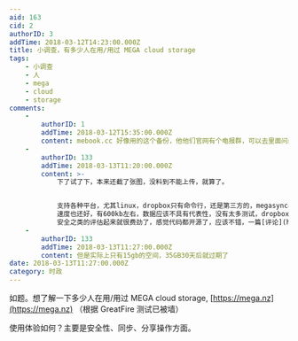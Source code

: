 ```yaml
---
aid: 163
cid: 2
authorID: 3
addTime: 2018-03-12T14:23:00.000Z
title: 小调查，有多少人在用/用过 MEGA cloud storage
tags:
    - 小调查
    - 人
    - mega
    - cloud
    - storage
comments:
    -
        authorID: 1
        addTime: 2018-03-12T15:35:00.000Z
        content: mebook.cc 好像用的这个备份，他他们官网有个电报群，可以去里面问问。
    -
        authorID: 133
        addTime: 2018-03-13T11:20:00.000Z
        content: >-
            下了试了下，本来还截了张图，没料到不能上传，就算了。


            支持各种平台，尤其linux，dropbox只有命令行，还是第三方的，megasync界面做得相当漂亮。
            速度也还好，有600kb左右，数据应该不具有代表性，没有太多测试，dropbox能到2MB左右。**关键**是并不用用代理就可以同步！
            安全之类的评估起来就很费劲了，感觉代码都开源了，应该不错，一篇[评论](https://www.thebalance.com/mega-review-1356576)
    -
        authorID: 133
        addTime: 2018-03-13T11:27:00.000Z
        content: 但是实际上只有15gb的空间，35GB30天后就过期了
date: 2018-03-13T11:27:00.000Z
category: 时政
---
```


如题。想了解一下多少人在用/用过 MEGA cloud storage, [https://mega.nz](https://mega.nz) （根据 GreatFire 测试已被墙）

使用体验如何？主要是安全性、同步、分享操作方面。
